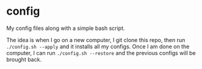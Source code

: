 # config
My config files along with a simple bash script.

The idea is when I go on a new computer, I git clone this repo, then run `./config.sh --apply` and it installs all my configs.
Once I am done on the computer, I can run `./config.sh --restore` and the previous configs will be brought back.
